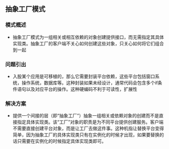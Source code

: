 ## 抽象工厂模式

### 模式概述 
* 抽象工厂模式为一组相关或相互依赖的对象创建提供接口，而无需指定其具体实现类。抽象工厂的客户端不关心如何创建这些对象，只关心如何将它们组合到一起

### 问题引出
* 入股某个应用是可移植的，那么它需要封装平台依赖，这些平台包括窗口系统，操作系统，数据库等。这种封装如果未经设计，通常代码会包含多个if条件语句以及对应平台的操作。这种硬编码不利于可读性，扩展性

### 解决方案
* 提供一个间接的层（即“抽象工厂”）抽象一组相关或依赖对象的创建而不是直接指定具体实现类。该“工厂”对象的职责是为不同平台提供创建服务。客户端不需要直接创建平台对象，而是让工厂去做这件事。这种机指让替换平台变得简单，因为抽象工厂的具体实现类只有在实例化的时候才出现，如果要替换的话只需要在实例化的时候指定具体实现类即可。